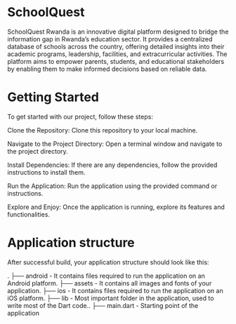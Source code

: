 # SchoolQuest
SchoolQuest Rwanda is an innovative digital platform designed to bridge the information gap in Rwanda’s education sector. 
It provides a centralized database of schools across the country, offering detailed insights into their academic programs, leadership, facilities, and extracurricular activities. 
The platform aims to empower parents, students, and educational stakeholders by enabling them to make informed decisions based on reliable data.

# Getting Started
To get started with our project, follow these steps:

Clone the Repository: Clone this repository to your local machine.

Navigate to the Project Directory: Open a terminal window and navigate to the project directory.

Install Dependencies: If there are any dependencies, follow the provided instructions to install them.

Run the Application: Run the application using the provided command or instructions.

Explore and Enjoy: Once the application is running, explore its features and functionalities.

# Application structure
After successful build, your application structure should look like this:

.
├── android                         - It contains files required to run the application on an Android platform.
├── assets                          - It contains all images and fonts of your application.
├── ios                             - It contains files required to run the application on an iOS platform.
├── lib                             - Most important folder in the application, used to write most of the Dart code..
    ├── main.dart                   - Starting point of the application
